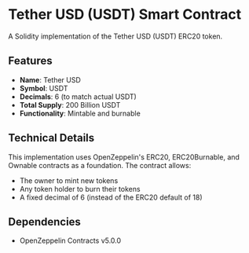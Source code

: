 # Tether USD (USDT) Smart Contract

A Solidity implementation of the Tether USD (USDT) ERC20 token.

## Features

- **Name**: Tether USD
- **Symbol**: USDT
- **Decimals**: 6 (to match actual USDT)
- **Total Supply**: 200 Billion USDT
- **Functionality**: Mintable and burnable

## Technical Details

This implementation uses OpenZeppelin's ERC20, ERC20Burnable, and Ownable contracts as a foundation. The contract allows:

- The owner to mint new tokens
- Any token holder to burn their tokens
- A fixed decimal of 6 (instead of the ERC20 default of 18)

## Dependencies

- OpenZeppelin Contracts v5.0.0 